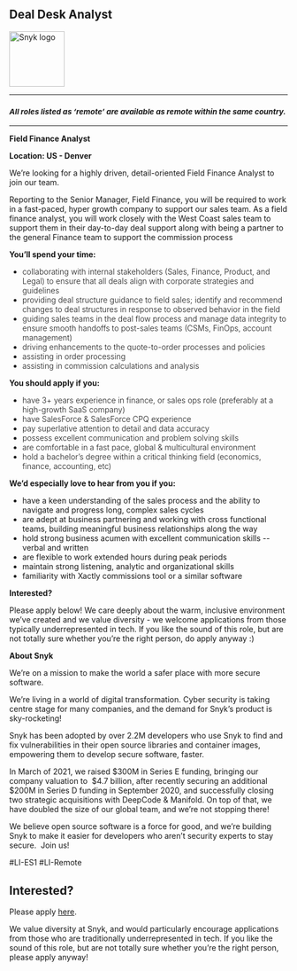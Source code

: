 Deal Desk Analyst 
---

<img src="https://res.cloudinary.com/snyk/image/upload/v1537345894/press-kit/brand/logo-black.png" width="100" alt="Snyk logo" />

<hr>
<h3><em><strong><sub>All roles listed as ‘remote’ are available as remote within the same country.</sub></strong></em></h3>
<hr>
<p><strong>Field Finance Analyst</strong></p>
<p><strong>Location: US - Denver</strong></p>
<p><span style="font-weight: 400;">We’re looking for a highly driven, detail-oriented Field Finance Analyst to join our team.</span></p>
<p><span style="font-weight: 400;">Reporting to the Senior Manager, Field Finance, you will be required to work in a fast-paced, hyper growth company to support our sales team. As a field finance analyst, you will work closely with the West Coast sales team to support them in their day-to-day deal support along with being a partner to the general Finance team to support the commission process</span></p>
<p><strong>You’ll spend your time:</strong></p>
<ul>
<li style="font-weight: 300;"><span style="font-weight: 300;">collaborating with internal stakeholders (Sales, Finance, Product, and Legal) to ensure that all deals align with corporate strategies and guidelines</span></li>
<li style="font-weight: 300;"><span style="font-weight: 300;">providing deal structure guidance to field sales; identify and recommend changes to deal structures in response to observed behavior in the field</span></li>
<li style="font-weight: 300;"><span style="font-weight: 300;">guiding sales teams in the deal flow process and manage data integrity to ensure smooth handoffs to post-sales teams (CSMs, FinOps, account management)</span></li>
<li style="font-weight: 300;"><span style="font-weight: 300;">driving enhancements to the quote-to-order processes and policies</span></li>
<li style="font-weight: 300;"><span style="font-weight: 300;">assisting in order processing</span></li>
<li style="font-weight: 300;"><span style="font-weight: 300;">assisting in commission calculations and analysis</span></li>
</ul>
<p><strong>You should apply if you:</strong></p>
<ul>
<li style="font-weight: 300;"><span style="font-weight: 300;">have 3+ years experience in finance, or sales ops role (preferably at a high-growth SaaS company)</span></li>
<li style="font-weight: 300;"><span style="font-weight: 300;">have SalesForce &amp; SalesForce CPQ experience</span></li>
<li style="font-weight: 300;"><span style="font-weight: 300;">pay superlative attention to detail and data accuracy</span></li>
<li style="font-weight: 300;"><span style="font-weight: 300;">possess excellent communication and problem solving skills</span></li>
<li style="font-weight: 300;"><span style="font-weight: 300;">are comfortable in a fast pace, global &amp; multicultural environment</span></li>
<li style="font-weight: 300;"><span style="font-weight: 300;">hold a bachelor’s degree within a critical thinking field (economics, finance, accounting, etc)</span></li>
</ul>
<p><strong>We’d especially love to hear from you if you:</strong></p>
<ul>
<li style="font-weight: 400;"><span style="font-weight: 400;">have a keen understanding of the sales process and the ability to navigate and progress long, complex sales cycles</span></li>
<li style="font-weight: 400;"><span style="font-weight: 400;">are adept at business partnering and working with cross functional teams, building meaningful business relationships along the way</span></li>
<li style="font-weight: 400;"><span style="font-weight: 400;">hold strong business acumen with excellent communication skills -- verbal and written</span></li>
<li style="font-weight: 400;"><span style="font-weight: 400;">are flexible to work extended hours during peak periods</span></li>
<li style="font-weight: 400;"><span style="font-weight: 400;">maintain strong listening, analytic and organizational skills</span></li>
<li style="font-weight: 400;"><span style="font-weight: 400;">familiarity with Xactly commissions tool or a similar software</span></li>
</ul>
<p><strong>Interested?</strong></p>
<p><span style="font-weight: 400;">Please apply below! We care deeply about the warm, inclusive environment we’ve created and we value diversity - we welcome applications from those typically underrepresented in tech. If you like the sound of this role, but are not totally sure whether you’re the right person, do apply anyway :)</span></p>
<p><strong>About Snyk</strong></p>
<p><span style="font-weight: 400;">We’re on a mission to make the world a safer place with more secure software.</span></p>
<p><span style="font-weight: 400;">We’re living in a world of digital transformation. Cyber security is taking centre stage for many companies, and the demand for Snyk’s product is sky-rocketing!&nbsp;&nbsp;</span></p>
<p><span style="font-weight: 400;">Snyk has been adopted by over 2.2M developers who use Snyk to find and fix vulnerabilities in their open source libraries and container images, empowering them to develop secure software, faster.</span></p>
<p><span style="font-weight: 400;">In March of 2021, we raised $300M in Series E funding, bringing our company valuation to&nbsp; $4.7 billion, after recently securing an additional $200M in Series D funding in September 2020, and successfully closing two strategic acquisitions with DeepCode &amp; Manifold. On top of that, we have doubled the size of our global team, and we’re not stopping there!&nbsp;&nbsp;</span></p>
<p><span style="font-weight: 400;">We believe open source software is a force for good, and we’re building Snyk to make it easier for developers who aren’t security experts to stay secure.&nbsp; Join us!</span></p>
<p>#LI-ES1 #LI-Remote</p>

Interested?
---

Please apply [here](https://boards.greenhouse.io/snyk/jobs/5427296002#app).

We value diversity at Snyk, and would particularly encourage applications from those who are traditionally underrepresented in tech.
If you like the sound of this role, but are not totally sure whether you’re the right person, please apply anyway!
